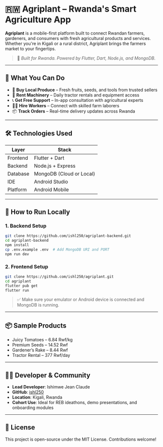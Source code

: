 
# 🇷🇼 Agriplant – Rwanda's Smart Agriculture App

**Agriplant** is a mobile-first platform built to connect Rwandan farmers, gardeners, and consumers with fresh agricultural products and services. Whether you're in Kigali or a rural district, Agriplant brings the farmers market to your fingertips.

> 📍 *Built for Rwanda. Powered by Flutter, Dart, Node.js, and MongoDB.*

---

## 🌿 What You Can Do

- 🛒 **Buy Local Produce** – Fresh fruits, seeds, and tools from trusted sellers
- 🚜 **Rent Machinery** – Daily tractor rentals and equipment access
- 📞 **Get Free Support** – In-app consultation with agricultural experts
- 👨‍🌾 **Hire Workers** – Connect with skilled farm laborers
- 📦 **Track Orders** – Real-time delivery updates across Rwanda

---

## 🛠 Technologies Used

| Layer        | Stack                     |
|--------------|---------------------------|
| Frontend     | Flutter + Dart            |
| Backend      | Node.js + Express         |
| Database     | MongoDB (Cloud or Local)  |
| IDE          | Android Studio            |
| Platform     | Android Mobile            |

---

## 📲 How to Run Locally

### 1. Backend Setup

```bash
git clone https://github.com/ishl250/agriplant-backend.git
cd agriplant-backend
npm install
cp .env.example .env  # Add MongoDB URI and PORT
npm run dev
```

### 2. Frontend Setup

```bash
git clone https://github.com/ishl250/agriplant.git
cd agriplant
flutter pub get
flutter run
```

> ✅ Make sure your emulator or Android device is connected and MongoDB is running.

---

## 📦 Sample Products

- Juicy Tomatoes – 6.84 Rwf/kg
- Premium Seeds – 14.52 Rwf
- Gardener’s Rake – 8.44 Rwf
- Tractor Rental – 377 Rwf/day

---

## 🧑‍💻 Developer & Community

- **Lead Developer**: Ishimwe Jean Claude  
- **GitHub**: [ishl250](https://github.com/ishl250)  
- **Location**: Kigali, Rwanda  
- **Cohort Use**: Ideal for REB ideathons, demo presentations, and onboarding modules

---

## 📜 License

This project is open-source under the MIT License. Contributions welcome!

